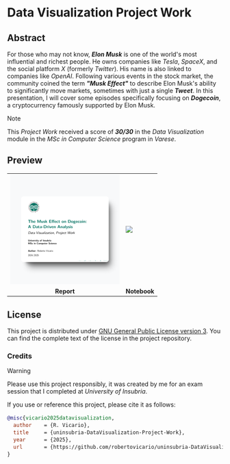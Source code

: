 # Data Visualization Project Work

## Abstract

For those who may not know, **_Elon Musk_** is one of the world's most influential and richest people. He owns companies like _Tesla_, _SpaceX_, and the social platform _X_ (formerly _Twitter_). His name is also linked to companies like _OpenAI_. Following various events in the stock market, the community coined the term **_"Musk Effect"_** to describe Elon Musk's ability to significantly move markets, sometimes with just a single **_Tweet_**. In this presentation, I will cover some episodes specifically focusing on **_Dogecoin_**, a cryptocurrency famously supported by Elon Musk.

> [!NOTE]
>
> This _Project Work_ received a score of **_30/30_** in the _Data Visualization_ module in the _MSc in Computer Science_ program in _Varese_.

## Preview

<table>
    <tr>
        <td><a href="https://raw.githubusercontent.com/robertovicario/uninsubria-DataVisualization-Project-Work/main/docs/The_Musk_Effect_on_Dogecoin__A_Data_Driven_Analysis.pdf"><img src="https://raw.githubusercontent.com/robertovicario/uninsubria-DataVisualization-Project-Work/main/docs/img/report.png" width="256"></td></a>
        <td><a href="#"><img src="https://raw.githubusercontent.com/robertovicario/uninsubria-DataVisualization-Project-Work/main/docs/img/notebook.png" width="256"></td></a>
    </tr>
    <tr>
        <td align="center"><strong>Report</strong></td>
        <td align="center"><strong>Notebook</strong></td>
    </tr>
</table>

## License

This project is distributed under [GNU General Public License version 3](https://opensource.org/license/gpl-3-0). You can find the complete text of the license in the project repository.

### Credits

> [!WARNING]
>
> Please use this project responsibly, it was created by me for an exam session that I completed at _University of Insubria_.

If you use or reference this project, please cite it as follows:

```bib
@misc{vicario2025datavisualization,
  author    = {R. Vicario},
  title     = {uninsubria-DataVisualization-Project-Work},
  year      = {2025},
  url       = {https://github.com/robertovicario/uninsubria-DataVisualization-Project-Work}
}
```
